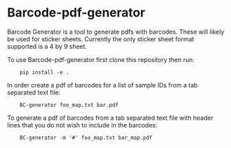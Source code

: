 Barcode-pdf-generator
====================
Barcode Generator is a tool to generate pdfs with barcodes. These will likely be used for sticker sheets. Currently the only sticker sheet format supported is a 4 by 9 sheet.

To use Barcode-pdf-generator first clone this repository then run:

        pip install -e .

In order create a pdf of barcodes for a list of sample IDs from a tab separated text file:

        BC-generator foo_map.txt bar.pdf

To generate a pdf of barcodes from a tab separated text file with header lines that you do not wish to include in the barcodes:

        BC-generator -m '#' foo_map.txt bar_map.pdf
